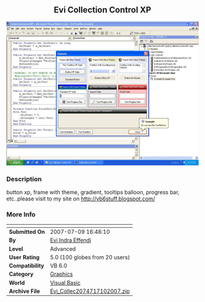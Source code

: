 ﻿<div align="center">

## Evi Collection Control XP

<img src="PIC2007710015283988.JPG">
</div>

### Description

button xp, frame with theme, gradient, tooltips balloon, progress bar, etc..please visit to my site on http://vb6stuff.blogspot.com/
 
### More Info
 


<span>             |<span>
---                |---
**Submitted On**   |2007-07-09 16:48:10
**By**             |[Evi Indra Effendi](https://github.com/Planet-Source-Code/PSCIndex/blob/master/ByAuthor/evi-indra-effendi.md)
**Level**          |Advanced
**User Rating**    |5.0 (100 globes from 20 users)
**Compatibility**  |VB 6\.0
**Category**       |[Graphics](https://github.com/Planet-Source-Code/PSCIndex/blob/master/ByCategory/graphics__1-46.md)
**World**          |[Visual Basic](https://github.com/Planet-Source-Code/PSCIndex/blob/master/ByWorld/visual-basic.md)
**Archive File**   |[Evi\_Collec2074717102007\.zip](https://github.com/Planet-Source-Code/evi-indra-effendi-evi-collection-control-xp__1-68972/archive/master.zip)








